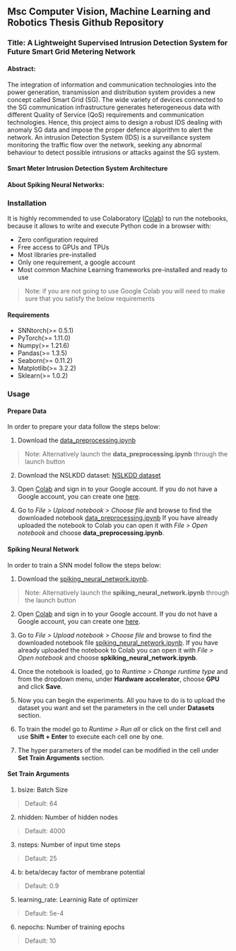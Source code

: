 ## Msc Computer Vision, Machine Learning and Robotics Thesis Github Repository
### Title: A Lightweight Supervised Intrusion Detection System for Future Smart Grid Metering Network
#### Abstract:
The integration of information and communication technologies into the power generation, 
transmission and distribution system provides a new concept called Smart Grid (SG). The 
wide variety of devices connected to the SG communication infrastructure generates heterogeneous data with different Quality of Service (QoS) requirements and communication 
technologies. Hence, this project aims to design a robust IDS dealing with anomaly SG data and impose the proper defence algorithm to alert the network. An intrusion Detection 
System (IDS) is a surveillance system monitoring the traffic flow over the network, seeking any abnormal behaviour to detect possible intrusions or attacks against the SG system.

####  Smart Meter Intrusion Detection System Architecture


#### About Spiking Neural Networks:

### Installation 
It is highly recommended to use Colaboratory ([Colab](https://colab.research.google.com/notebooks/welcome.ipynb)) to run the notebooks, because it allows to write and execute Python code in a browser with:

- Zero configuration required
- Free access to GPUs and TPUs
- Most libraries pre-installed
- Only one requirement, a google account
- Most common Machine Learning frameworks pre-installed and ready to use

> Note: if you are not going to use Google Colab you will need to make sure that you satisfy the below requirements
#### Requirements
- SNNtorch(>= 0.5.1)
- PyTorch(>= 1.11.0)
- Numpy(>= 1.21.6)
- Pandas(>= 1.3.5)
- Seaborn(>= 0.11.2)
- Matplotlib(>= 3.2.2)
- Sklearn(>= 1.0.2)

### Usage 
  #### Prepare Data
  In order to prepare your data follow the steps below:

  1. Download the [data_preprocessing.ipynb](https://github.com/sotirischatzimiltis/MscThesis/blob/main/DataPreProcessing/data_preprocessing.ipynb)
  > Note: Alternatively launch the **data_preprocessing.ipynb** through the launch button 

  2. Download the NSLKDD dataset: [NSLKDD dataset](https://github.com/sotirischatzimiltis/MscThesis/tree/main/NSLKDD)
    
  3. Open [Colab](https://colab.research.google.com/notebooks/welcome.ipynb) and sign in to your Google account. If you do not have a Google account, you can create one [here](https://accounts.google.com/signup/v2/webcreateaccount?hl=en&flowName=GlifWebSignIn&flowEntry=SignUp).

  4. Go to _File > Upload notebook > Choose file_ and browse to find the downloaded notebook [data_preprocessing.ipynb](https://github.com/sotirischatzimiltis/MscThesis/blob/main/DataPreProcessing/data_preprocessing.ipynb) If you have already uploaded the notebook to Colab you can open it with _File > Open notebook_ and choose **data_preprocessing.ipynb**. 
  
#### Spiking Neural Network
In order to train a SNN model follow the steps below:

1. Download the [spiking_neural_network.ipynb](https://github.com/sotirischatzimiltis/MscThesis/blob/main/SpikingNeuralNetwork/spiking_neural_network.ipynb ).
> Note: Alternatively launch the **spiking_neural_network.ipynb** through the launch button
2. Open [Colab](https://colab.research.google.com/notebooks/welcome.ipynb) and sign in to your Google account. If you do not have a Google account, you can create one [here](https://accounts.google.com/signup/v2/webcreateaccount?hl=en&flowName=GlifWebSignIn&flowEntry=SignUp).

3. Go to _File > Upload notebook > Choose file_ and browse to find the downloaded notebook file [spiking_neural_network.ipynb](https://github.com/sotirischatzimiltis/MscThesis/blob/main/SpikingNeuralNetwork/spiking_neural_network.ipynb ). If you have already uploaded the notebook to Colab you can open it with _File > Open notebook_ and choose **spkiking_neural_network.ipynb**. 

3. Once the notebook is loaded, go to _Runtime > Change runtime type_ and from the dropdown menu, under **Hardware accelerator**, choose **GPU** and click **Save**.

5. Now you can begin the experiments. All you have to do is to upload the dataset you want and set the parameters in the cell under **Datasets** section.

6. To train the model go to _Runtime > Run all_ or click on the first cell and use **Shift + Enter** to execute each cell one by one.

7. The hyper parameters of the model can be modified in the cell under **Set Train Arguments** section.

#### Set Train Arguments
1. bsize: Batch Size
  > Default: 64
2. nhidden: Number of hidden nodes
  > Default: 4000
3. nsteps: Number of input time steps
  > Default: 25
4. b: beta/decay factor of membrane potential 
  > Default: 0.9
5. learning_rate: Learninig Rate of optimizer
  > Default: 5e-4
6. nepochs: Number of training epochs
  > Default: 10 
 
